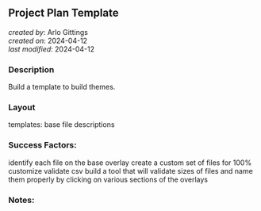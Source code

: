 ## Project Plan Template
_created by_: Arlo Gittings  
_created on_: 2024-04-12  
_last modified_: 2024-04-12 
### Description
Build a template to build themes.
### Layout
templates: base file descriptions
### Success Factors:
identify each file on the base overlay
create a custom set of files for 100% customize
validate csv
build a tool that will validate sizes of files and name them properly by clicking on various sections of the overlays
### Notes:
